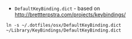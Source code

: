 - `DefaultKeyBinding.dict` - based on http://brettterpstra.com/projects/keybindings/

`ln -s ~/.dotfiles/osx/DefaultKeyBinding.dict ~/Library/KeyBindings/DefaultKeyBinding.dict`
